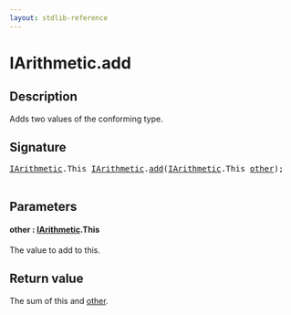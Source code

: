 ```yaml
---
layout: stdlib-reference
---
```


# IArithmetic\.add

## Description

Adds two values of the conforming type.



## Signature 

<pre>
<a href="index.html" class="code_type">IArithmetic</a>.<span class="code_keyword">This</span> <a href="index.html" class="code_type">IArithmetic</a>.<a href="add.html">add</a>(<a href="index.html" class="code_type">IArithmetic</a>.<span class="code_keyword">This</span> <a href="add.html#decl-other" class="code_param">other</a>);

</pre>

## Parameters

####  <a id="decl-other"></a>other  : [IArithmetic](index.html)\.This
The value to add to <span class='code'>this</span>.


## Return value
The sum of <span class='code'>this</span> and <span class='code'><a href="add.html#decl-other" class="code_param">other</a></span>.


